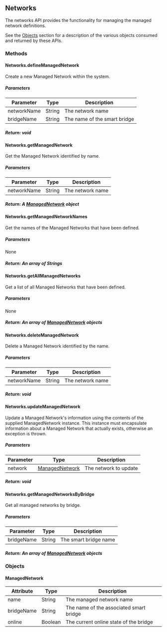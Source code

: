 ## Networks
The networks API provides the functionality for managing the managed network definitions.

See the [Objects](#objects) section for a description of the various objects consumed and returned by these APIs.

### Methods

#### Networks.defineManagedNetwork
Create a new Managed Network within the system.
##### Parameters
| Parameter      | Type   | Description      |
| -------------- | ------ | --------------   |
| networkName | String | The network name |
| bridgeName | String | The name of the smart bridge |

##### Return: void

#### Networks.getManagedNetwork
Get the Managed Network identified by name.
##### Parameters
| Parameter      | Type   | Description      |
| -------------- | ------ | --------------   |
| networkName | String | The network name |

##### Return: A [ManagedNetwork](#managednetwork) object


#### Networks.getManagedNetworkNames
Get the names of the Managed Networks that have been defined.
##### Parameters
None

##### Return: An array of Strings

#### Networks.getAllManagedNetworks
Get a list of all Managed Networks that have been defined.
##### Parameters
None

##### Return: An array of [ManagedNetwork](#managednetwork) objects

#### Networks.deleteManagedNetwork
Delete a Managed Network identified by the name.
##### Parameters
| Parameter      | Type   | Description      |
| -------------- | ------ | --------------   |
| networkName | String | The network name |
##### Return: void

#### Networks.updateManagedNetwork
Update a Managed Network's information using the contents of the supplied ManagedNetwork
instance.  This instance must encapsulate information about a Managed Network that actually
exists, otherwise an exception is thrown.

##### Parameters
| Parameter      | Type   | Description      |
| -------------- | ------ | --------------   |
| network | [ManagedNetwork](#managednetwork) | The network to update |

##### Return: void

#### Networks.getManagedNetworksByBridge
Get all managed networks by bridge.

##### Parameters
| Parameter      | Type   | Description      |
| -------------- | ------ | --------------   |
| bridgeName | String | The smart bridge name |

##### Return: An array of [ManagedNetwork](#ManagedNetwork) objects

### Objects
#### ManagedNetwork
| Attribute | Type | Description |
| --------- | ---- | ----------- |
| name | String | The managed network name |
| bridgeName | String | The name of the associated smart bridge |
| online | Boolean | The current online state of the bridge |
